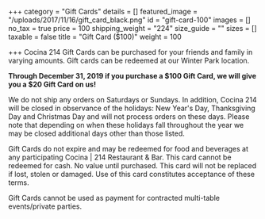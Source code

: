+++
category = "Gift Cards"
details = []
featured_image = "/uploads/2017/11/16/gift_card_black.png"
id = "gift-card-100"
images = []
no_tax = true
price = 100
shipping_weight = "224"
size_guide = ""
sizes = []
taxable = false
title = "Gift Card ($100)"
weight = 100

+++
Cocina 214 Gift Cards can be purchased for your friends and family in varying amounts. Gift cards can be redeemed at our Winter Park location.

**Through December 31, 2019 if you purchase a $100 Gift Card, we will give you a $20 Gift Card on us!**

We do not ship any orders on Saturdays or Sundays. In addition, Cocina 214 will be closed in observance of the holidays: New Year's Day,  Thanksgiving Day and Christmas Day and will not process orders on these days. Please note that depending on when these holidays fall throughout the year we may be closed additional days other than those listed.

Gift Cards do not expire and may be redeemed for food and beverages at any participating Cocina | 214 Restaurant & Bar. This card cannot be redeemed for cash. No value until purchased. This card will not be replaced if lost, stolen or damaged. Use of this card constitutes acceptance of these terms.

Gift Cards cannot be used as payment for contracted multi-table events/private parties.